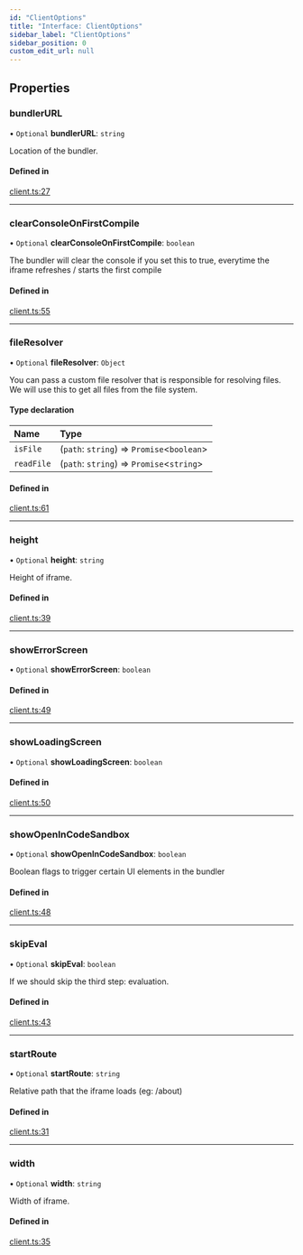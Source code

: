 ```yaml
---
id: "ClientOptions"
title: "Interface: ClientOptions"
sidebar_label: "ClientOptions"
sidebar_position: 0
custom_edit_url: null
---
```


## Properties

### bundlerURL

• `Optional` **bundlerURL**: `string`

Location of the bundler.

#### Defined in

[client.ts:27](https://github.com/codesandbox/sandpack/blob/ce1032c/sandpack-client/src/client.ts#L27)

___

### clearConsoleOnFirstCompile

• `Optional` **clearConsoleOnFirstCompile**: `boolean`

The bundler will clear the console if you set this to true, everytime the iframe refreshes / starts the first compile

#### Defined in

[client.ts:55](https://github.com/codesandbox/sandpack/blob/ce1032c/sandpack-client/src/client.ts#L55)

___

### fileResolver

• `Optional` **fileResolver**: `Object`

You can pass a custom file resolver that is responsible for resolving files.
We will use this to get all files from the file system.

#### Type declaration

| Name | Type |
| :------ | :------ |
| `isFile` | (`path`: `string`) => `Promise`<`boolean`\> |
| `readFile` | (`path`: `string`) => `Promise`<`string`\> |

#### Defined in

[client.ts:61](https://github.com/codesandbox/sandpack/blob/ce1032c/sandpack-client/src/client.ts#L61)

___

### height

• `Optional` **height**: `string`

Height of iframe.

#### Defined in

[client.ts:39](https://github.com/codesandbox/sandpack/blob/ce1032c/sandpack-client/src/client.ts#L39)

___

### showErrorScreen

• `Optional` **showErrorScreen**: `boolean`

#### Defined in

[client.ts:49](https://github.com/codesandbox/sandpack/blob/ce1032c/sandpack-client/src/client.ts#L49)

___

### showLoadingScreen

• `Optional` **showLoadingScreen**: `boolean`

#### Defined in

[client.ts:50](https://github.com/codesandbox/sandpack/blob/ce1032c/sandpack-client/src/client.ts#L50)

___

### showOpenInCodeSandbox

• `Optional` **showOpenInCodeSandbox**: `boolean`

Boolean flags to trigger certain UI elements in the bundler

#### Defined in

[client.ts:48](https://github.com/codesandbox/sandpack/blob/ce1032c/sandpack-client/src/client.ts#L48)

___

### skipEval

• `Optional` **skipEval**: `boolean`

If we should skip the third step: evaluation.

#### Defined in

[client.ts:43](https://github.com/codesandbox/sandpack/blob/ce1032c/sandpack-client/src/client.ts#L43)

___

### startRoute

• `Optional` **startRoute**: `string`

Relative path that the iframe loads (eg: /about)

#### Defined in

[client.ts:31](https://github.com/codesandbox/sandpack/blob/ce1032c/sandpack-client/src/client.ts#L31)

___

### width

• `Optional` **width**: `string`

Width of iframe.

#### Defined in

[client.ts:35](https://github.com/codesandbox/sandpack/blob/ce1032c/sandpack-client/src/client.ts#L35)
